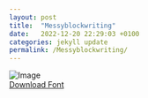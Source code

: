 ```yaml
---
layout: post
title:  "Messyblockwriting"
date:   2022-12-20 22:29:03 +0100
categories: jekyll update
permalink: /Messyblockwriting/
---
```


![Image](../../../../../fontimg/Messyblockwriting.png)
<br>
[Download Font](../../../../../fonts/Messyblockwriting.zip)